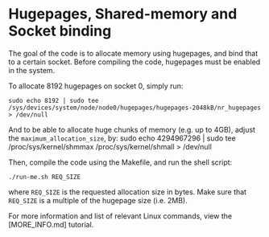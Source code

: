 # Hugepages, Shared-memory and Socket binding

The goal of the code is to allocate memory using hugepages, and bind that to a certain socket.
Before compiling the code, hugepages must be enabled in the system.

To allocate 8192 hugepages on socket 0, simply run:
```
sudo echo 8192 | sudo tee /sys/devices/system/node/node0/hugepages/hugepages-2048kB/nr_hugepages > /dev/null
```

And to be able to allocate huge chunks of memory (e.g. up to 4GB), adjust the `maximum_allocation_size`, by:
sudo echo 4294967296 | sudo tee /proc/sys/kernel/shmmax /proc/sys/kernel/shmall > /dev/null 

Then, compile the code using the Makefile, and run the shell script:
```
./run-me.sh REQ_SIZE
```
where `REQ_SIZE` is the requested allocation size in bytes.
Make sure that `REQ_SIZE` is a multiple of the hugepage size (i.e. 2MB).

For more information and list of relevant Linux commands, view the [MORE_INFO.md] tutorial.
